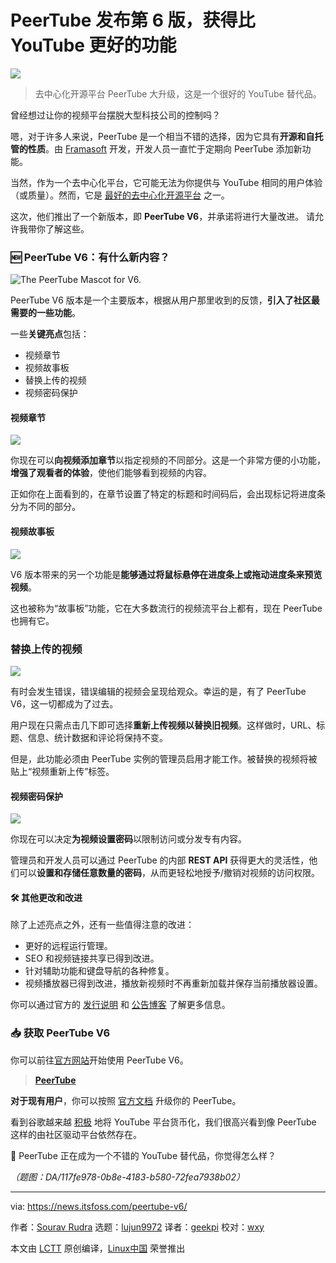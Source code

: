 [#]: subject: "PeerTube Gets Better Features Than YouTube With Version 6 Release"
[#]: via: "https://news.itsfoss.com/peertube-v6/"
[#]: author: "Sourav Rudra https://news.itsfoss.com/author/sourav/"
[#]: collector: "lujun9972/lctt-scripts-1700446145"
[#]: translator: "geekpi"
[#]: reviewer: "wxy"
[#]: publisher: "wxy"
[#]: url: "https://linux.cn/article-16460-1.html"

PeerTube 发布第 6 版，获得比 YouTube 更好的功能
======

![][0]

> 去中心化开源平台 PeerTube 大升级，这是一个很好的 YouTube 替代品。

曾经想过让你的视频平台摆脱大型科技公司的控制吗？

嗯，对于许多人来说，PeerTube 是一个相当不错的选择，因为它具有**开源和自托管的性质**。由 [Framasoft][1] 开发，开发人员一直忙于定期向 PeerTube 添加新功能。

当然，作为一个去中心化平台，它可能无法为你提供与 YouTube 相同的用户体验（或质量）。然而，它是 [最好的去中心化开源平台][2] 之一。

这次，他们推出了一个新版本，即 **PeerTube V6**，并承诺将进行大量改进。
请允许我带你了解这些。

### 🆕 PeerTube V6：有什么新内容？

![The PeerTube Mascot for V6.][3]

PeerTube V6 版本是一个主要版本，根据从用户那里收到的反馈，**引入了社区最需要的一些功能**。

一些**关键亮点**包括：

   * 视频章节
   * 视频故事板
   * 替换上传的视频
   * 视频密码保护

#### 视频章节

![][4]

你现在可以**向视频添加章节**以指定视频的不同部分。这是一个非常方便的小功能，**增强了观看者的体验**，使他们能够看到视频的内容。

正如你在上面看到的，在章节设置了特定的标题和时间码后，会出现标记将进度条分为不同的部分。

#### 视频故事板

![][5]

V6 版本带来的另一个功能是**能够通过将鼠标悬停在进度条上或拖动进度条来预览视频**。

这也被称为“故事板”功能，它在大多数流行的视频流平台上都有，现在 PeerTube 也拥有它。

### 替换上传的视频

![][6]

有时会发生错误，错误编辑的视频会呈现给观众。幸运的是，有了 PeerTube V6，这一切都成为了过去。

用户现在只需点击几下即可选择**重新上传视频以替换旧视频**。这样做时，URL、标题、信息、统计数据和评论将保持不变。

但是，此功能必须由 PeerTube 实例的管理员启用才能工作。被替换的视频将被贴上“视频重新上传”标签。

#### 视频密码保护

![][7]

你现在可以决定**为视频设置密码**以限制访问或分发专有内容。

管理员和开发人员可以通过 PeerTube 的内部 **REST API** 获得更大的灵活性，他们可以**设置和存储任意数量的密码**，从而更轻松地授予/撤销对视频的访问权限。

#### 🛠️ 其他更改和改进

除了上述亮点之外，还有一些值得注意的改进：

   * 更好的远程运行管理。
   * SEO 和视频链接共享已得到改进。
   * 针对辅助功能和键盘导航的各种修复。
   * 视频播放器已得到改进，播放新视频时不再重新加载并保存当前播放器设置。

你可以通过官方的 [发行说明][9] 和 [公告博客][10] 了解更多信息。

### 📥 获取 PeerTube V6

你可以前往[官方网站][11]开始使用 PeerTube V6。

> **[PeerTube][11]**

**对于现有用户**，你可以按照 [官方文档][12] 升级你的 PeerTube。

看到谷歌越来越 [积极][13] 地将 YouTube 平台货币化，我们很高兴看到像 PeerTube 这样的由社区驱动平台依然存在。

💬 PeerTube 正在成为一个不错的 YouTube 替代品，你觉得怎么样？

*（题图：DA/117fe978-0b8e-4183-b580-72fea7938b02）*

--------------------------------------------------------------------------------

via: https://news.itsfoss.com/peertube-v6/

作者：[Sourav Rudra][a]
选题：[lujun9972][b]
译者：[geekpi](https://github.com/geekpi)
校对：[wxy](https://github.com/wxy)

本文由 [LCTT](https://github.com/LCTT/TranslateProject) 原创编译，[Linux中国](https://linux.cn/) 荣誉推出

[a]: https://news.itsfoss.com/author/sourav/
[b]: https://github.com/lujun9972
[1]: https://framasoft.org/en/
[2]: https://itsfoss.com/mainstream-social-media-alternaives/
[3]: https://news.itsfoss.com/content/images/2023/11/PeerTube_V6_a.png
[4]: https://news.itsfoss.com/content/images/2023/11/PeerTube_V6_b.png
[5]: https://news.itsfoss.com/content/images/2023/11/PeerTube_V6_c.jpg
[6]: https://news.itsfoss.com/content/images/2023/11/PeerTube_V6_d.png
[7]: https://news.itsfoss.com/content/images/2023/11/PeerTube_V6_e.png
[8]: https://itsfoss.com/content/images/size/w256h256/2022/12/android-chrome-192x192.png
[9]: https://github.com/Chocobozzz/PeerTube/releases/tag/v6.0.0
[10]: https://joinpeertube.org/news/release-6.0
[11]: https://joinpeertube.org/
[12]: https://docs.joinpeertube.org/install/any-os
[13]: https://news.itsfoss.com/youtube-firefox/
[14]: https://news.itsfoss.com/content/images/size/w256h256/2022/08/android-chrome-192x192.png
[0]: https://img.linux.net.cn/data/attachment/album/202312/11/162052hxs4n36n8881x46s.png